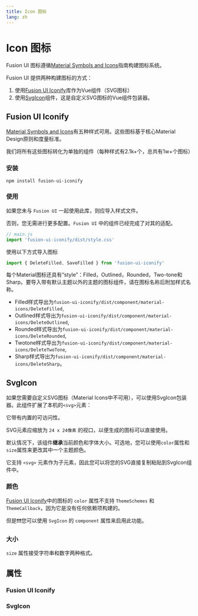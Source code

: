 ```yaml
---
title: Icon 图标
lang: zh
---
```


<script setup lang="ts">
  import iconProps from "../../../example/icon/description/zh-icon-props.ts";
  import svgIconProps from "../../../example/icon/description/zh-svgicon-props.ts";
</script>

# Icon 图标

Fusion UI 图标遵循[Material Symbols and Icons](https://fonts.google.com/icons?icon.set=Material+Icons)指南构建图标系统。

Fusion UI 提供两种构建图标的方式：
1. 使用[Fusion UI Iconify](https://www.npmjs.com/package/fusion-ui-iconify)库作为Vue组件（SVG图标）
2. 使用[SvgIcon](#svgicon)组件，这是自定义SVG图标的Vue组件包装器。

## Fusion UI Iconify

[Material Symbols and Icons](https://fonts.google.com/icons?icon.set=Material+Icons)有五种样式可用。这些图标基于核心Material Design原则和度量标准。

我们将所有这些图标转化为单独的组件（每种样式有2.1k+个，总共有1w+个图标）

### 安装

```shell
npm install fusion-ui-iconify
```

### 使用

如果您未与 `Fusion UI` 一起使用此库，则应导入样式文件。

否则，您无需进行更多配置。`Fusion UI` 中的组件已经完成了对其的适配。

```js
// main.js
import 'fusion-ui-iconify/dist/style.css'
```

使用以下方式导入图标
```js
import { DeleteFilled, SaveFilled } from 'fusion-ui-iconify'
```

每个Material图标还具有“style”：Filled，Outlined，Rounded，Two-tone和Sharp。要导入带有默认主题以外的主题的图标组件，请在图标名称后附加样式名称。

- Filled样式导出为`fusion-ui-iconify/dist/component/material-icons/DeleteFilled`,
- Outlined样式导出为`fusion-ui-iconify/dist/component/material-icons/DeleteOutlined`,
- Rounded样式导出为`fusion-ui-iconify/dist/component/material-icons/DeleteRounded`,
- Twotone样式导出为`fusion-ui-iconify/dist/component/material-icons/DeleteTwoTone`,
- Sharp样式导出为`fusion-ui-iconify/dist/component/material-icons/DeleteSharp`。

<demo src="../../../example/icon/basic.vue"></demo>

## SvgIcon

如果您需要自定义SVG图标（Material Icons中不可用），可以使用SvgIcon包装器。此组件扩展了本机的`<svg>`元素：

它带有内置的可访问性。

SVG元素应缩放为 `24 x 24像素` 的视口，以便生成的图标可以直接使用。

默认情况下，该组件**继承**当前颜色和字体大小。可选地，您可以使用`color`属性和`size`属性来更改其中一个主题颜色。

它支持 `<svg>` 元素作为子元素，因此您可以将您的SVG直接复制粘贴到SvgIcon组件中。

<demo src="../../../example/icon/svgicon.vue"></demo>

### 颜色

[Fusion UI Iconify](https://www.npmjs.com/package/fusion-ui-iconify)中的图标的 `color` 属性不支持 `ThemeSchemes` 和 `ThemeCallback`，因为它是没有任何依赖项构建的。

但是❗️❗️❗️您可以使用 `SvgIcon` 的 `component` 属性来启用此功能。

<demo src="../../../example/icon/color.vue"></demo>

### 大小

`size` 属性接受字符串和数字两种格式。

<demo src="../../../example/icon/size.vue"></demo>

## 属性

### Fusion UI Iconify

<table-block type="propsZh" :data="iconProps"></table-block>

### SvgIcon

<table-block type="propsZh" :data="svgIconProps"></table-block>
